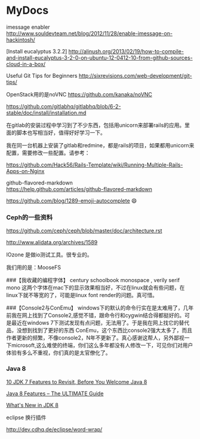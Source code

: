 MyDocs
======

imessage enabler    
http://www.souldevteam.net/blog/2012/11/28/enable-imessage-on-hackintosh/

[Install eucalyptus 3.2.2]
http://alinush.org/2013/02/19/how-to-compile-and-install-eucalyptus-3-2-0-on-ubuntu-12-0412-10-from-github-sources-cloud-in-a-box/

Useful Git Tips for Beginners
http://sixrevisions.com/web-development/git-tips/ 


OpenStack用的是noVNC   https://github.com/kanaka/noVNC 

https://github.com/gitlabhq/gitlabhq/blob/6-2-stable/doc/install/installation.md

在gitlab的安装过程中学习到了不少东西，包括用unicorn来部署rails的应用。里面的脚本也写相当好，值得好好学习一下。


我在同一台机器上安装了gitlab和redmine，都是rails的项目，如果都用unicorn来配置，需要修改一些配置。请参考：    

https://github.com/Hack56/Rails-Template/wiki/Running-Multiple-Rails-Apps-on-Nginx


github-flavored-markdown  
https://help.github.com/articles/github-flavored-markdown

https://github.com/blog/1289-emoji-autocomplete   :smile:


### Ceph的一些资料

https://github.com/ceph/ceph/blob/master/doc/architecture.rst

http://www.alidata.org/archives/1589   

IOzone 是做io测试工具。很专业的。

我们用的是：MooseFS 


###【我收藏的编程字体】
century schoolbook monospace , verily serif mono 这两个字体在mac下的显示效果相当好，不过在linux就会有些问题，在linux下就不等宽的了，可能是linux font render的问题。真可惜。

###【Console2与ConEmu】
windows下的默认的命令行实在是太难用了，几年前我在网上找到了Console2,感觉不错，跟命令行和cygwin结合得都挺好的。可是最近在windows 7下测试发现有点问题，无法用了。于是我在网上找它的替代品，没想到找到了更好的东西 ConEmu，这个东西比console2强大太多了，而且作者更新的频繁，不像console2，N年不更新了。真心感谢这帮人，另外鄙视一下microsoft,这么难使的终端，你们这么多年都没有人修改一下，可见你们对用户体验有多么不重视，你们真的是太官僚化了。

### Java 8 
[10 JDK 7 Features to Revisit, Before You Welcome Java 8](http://www.javacodegeeks.com/2014/04/10-jdk-7-features-to-revisit-before-you-welcome-java-8.html)

[Java 8 Features – The ULTIMATE Guide](http://www.javacodegeeks.com/2014/05/java-8-features-tutorial.html)

[What's New in JDK 8](http://www.oracle.com/technetwork/java/javase/8-whats-new-2157071.html)



eclipse 换行插件

http://dev.cdhq.de/eclipse/word-wrap/
